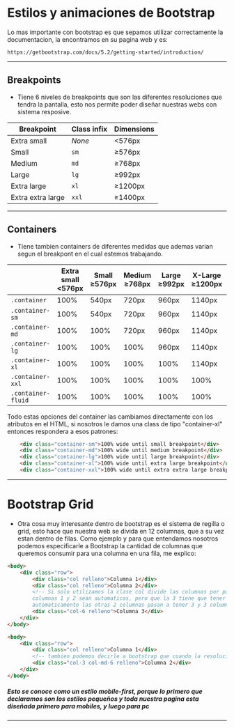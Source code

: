 # Estilos y animaciones de Bootstrap

Lo mas importante con bootstrap es que sepamos utilizar correctamente la documentacion, la encontramos en su pagina web y es:

```
https://getbootstrap.com/docs/5.2/getting-started/introduction/
```

---

## Breakpoints 

- Tiene 6 niveles de breakpoints que son las diferentes resoluciones que tendra la pantalla, esto nos permite poder diseñar nuestras webs con sistema resposive.

<table class="table">
    <thead>
        <tr>
            <th>Breakpoint</th>
            <th>Class infix</th>
            <th>Dimensions</th>
        </tr>
    </thead>
    <tbody>
        <tr>
            <td>Extra small</td>
            <td><em>None</em></td>
            <td>&lt;576px</td>
        </tr>
        <tr>
            <td>Small</td>
            <td><code>sm</code></td>
            <td>≥576px</td>
        </tr>
        <tr>
            <td>Medium</td>
            <td><code>md</code></td>
            <td>≥768px</td>
        </tr>
        <tr>
            <td>Large</td>
            <td><code>lg</code></td>
            <td>≥992px</td>
        </tr>
        <tr>
            <td>Extra large</td>
            <td><code>xl</code></td>
            <td>≥1200px</td>
        </tr>
        <tr>
            <td>Extra extra large</td>
            <td><code>xxl</code></td>
            <td>≥1400px</td>
        </tr>
    </tbody>
</table>

---

## Containers 

- Tiene tambien containers de diferentes medidas que ademas varian segun el breakpont en el cual estemos trabajando. 

<table class="table">
    <thead>
        <tr>
            <th></th>
            <th>Extra small<div class="fw-normal">&lt;576px</div></th>
            <th>Small<div class="fw-normal">≥576px</div></th>
            <th>Medium<div class="fw-normal">≥768px</div></th>
            <th>Large<div class="fw-normal">≥992px</div></th>
            <th>X-Large<div class="fw-normal">≥1200px</div></th>
            <th>XX-Large<div class="fw-normal">≥1400px</div></th>
        </tr>
    </thead>
    <tbody>
        <tr>
            <td><code>.container</code></td>
            <td><span class="text-muted">100%</span></td>
            <td>540px</td>
            <td>720px</td>
            <td>960px</td>
            <td>1140px</td>
            <td>1320px</td>
        </tr>
        <tr>
            <td><code>.container-sm</code></td>
            <td><span class="text-muted">100%</span></td>
            <td>540px</td>
            <td>720px</td>
            <td>960px</td>
            <td>1140px</td>
            <td>1320px</td>
        </tr>
        <tr>
            <td><code>.container-md</code></td>
            <td><span class="text-muted">100%</span></td>
            <td><span class="text-muted">100%</span></td>
            <td>720px</td>
            <td>960px</td>
            <td>1140px</td>
            <td>1320px</td>
        </tr>
        <tr>
            <td><code>.container-lg</code></td>
            <td><span class="text-muted">100%</span></td>
            <td><span class="text-muted">100%</span></td>
            <td><span class="text-muted">100%</span></td>
            <td>960px</td>
            <td>1140px</td>
            <td>1320px</td>
        </tr>
        <tr>
            <td><code>.container-xl</code></td>
            <td><span class="text-muted">100%</span></td>
            <td><span class="text-muted">100%</span></td>
            <td><span class="text-muted">100%</span></td>
            <td><span class="text-muted">100%</span></td>
            <td>1140px</td>
            <td>1320px</td>
        </tr>
        <tr>
            <td><code>.container-xxl</code></td>
            <td><span class="text-muted">100%</span></td>
            <td><span class="text-muted">100%</span></td>
            <td><span class="text-muted">100%</span></td>
            <td><span class="text-muted">100%</span></td>
            <td><span class="text-muted">100%</span></td>
            <td>1320px</td>
        </tr>
        <tr>
            <td><code>.container-fluid</code></td>
            <td><span class="text-muted">100%</span></td>
            <td><span class="text-muted">100%</span></td>
            <td><span class="text-muted">100%</span></td>
            <td><span class="text-muted">100%</span></td>
            <td><span class="text-muted">100%</span></td>
            <td><span class="text-muted">100%</span></td>
        </tr>
    </tbody>
</table>

Todo estas opciones del container las cambiamos directamente con los atributos en el HTML, si nosotros le damos una class de tipo "container-xl" entonces respondera a esos patrones: 

```html
    <div class="container-sm">100% wide until small breakpoint</div>
    <div class="container-md">100% wide until medium breakpoint</div>
    <div class="container-lg">100% wide until large breakpoint</div>
    <div class="container-xl">100% wide until extra large breakpoint</div>
    <div class="container-xxl">100% wide until extra extra large breakpoint</div>
```

---

# Bootstrap Grid

- Otra cosa muy interesante dentro de bootstrap es el sistema de regilla o grid, esto hace que nuestra web se divida en 12 columnas, que a su vez estan dentro de filas. Como ejemplo y para que entendamos nosotros podemos especificarle a Bootstrap la cantidad de columnas que queremos consumir para una columna en una fila, me explico:

```html
<body>
    <div class="row">
        <div class="col relleno">Columna 1</div>
        <div class="col relleno">Columna 2</div>
        <!-- Si solo utilizamos la clase col divide las columnas por partes iguales, pero en este caso le hemos dicho que las 
        columnas 1 y 2 sean automaticas, pero que la 3 tiene que tener 6 columnas de las 12 que forman el grid, con lo cual 
        automaticamente las otras 2 columnas pasan a tener 3 y 3 columnas respectivamente -->
        <div class="col-6 relleno">Columna 3</div>
    </div>
</body>
```

```html
<body>
    <div class="row">
        <div class="col relleno">Columna 1</div>
        <!-- tambien podemos decirle a bootstrap que cuando la resolucion supere la medida md, cambie de ocupar 3 a ocupar 6 columnas -->
        <div class="col-3 col-md-6 relleno">Columna 2</div>
    </div>
</body>
```
##### Esto se conoce como un estilo mobile-first, porque lo primero que declaramos son los estilos pequeños y toda nuestra pagina esta diseñada primero para mobiles, y luego para pc

---

